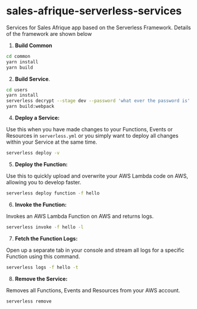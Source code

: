 # sales-afrique-serverless-services

Services for Sales Afrique app based on the Serverless Framework. Details of the framework are shown below


1. **Build Common**
  ```bash
  cd common
  yarn install 
  yarn build
  ```

2. **Build Service**. 
  ```bash
  cd users
  yarn install 
  serverless decrypt --stage dev --password 'what ever the password is'
  yarn build:webpack
  ```

4. **Deploy a Service:**

  Use this when you have made changes to your Functions, Events or Resources in `serverless.yml` or you simply want to deploy all changes within your Service at the same time.
  ```bash
  serverless deploy -v
  ```

5. **Deploy the Function:**

  Use this to quickly upload and overwrite your AWS Lambda code on AWS, allowing you to develop faster.
  ```bash
  serverless deploy function -f hello
  ```

6. **Invoke the Function:**

  Invokes an AWS Lambda Function on AWS and returns logs.
  ```bash
  serverless invoke -f hello -l
  ```

7. **Fetch the Function Logs:**

  Open up a separate tab in your console and stream all logs for a specific Function using this command.
  ```bash
  serverless logs -f hello -t
  ```

8. **Remove the Service:**

  Removes all Functions, Events and Resources from your AWS account.
  ```bash
  serverless remove
  ```

